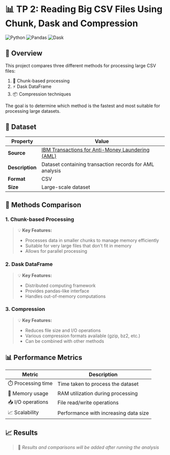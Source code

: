 # 📊 TP 2: Reading Big CSV Files Using Chunk, Dask and Compression

![Python](https://img.shields.io/badge/Python-3.8+-blue.svg)
![Pandas](https://img.shields.io/badge/Pandas-1.3+-green.svg)
![Dask](https://img.shields.io/badge/Dask-2021.11+-orange.svg)

## 📝 Overview

This project compares three different methods for processing large CSV files:

1. 🔄 Chunk-based processing
2. ⚡ Dask DataFrame
3. 📦 Compression techniques

The goal is to determine which method is the fastest and most suitable for processing large datasets.

## 📁 Dataset

| Property        | Value                                                                                                                                          |
| --------------- | ---------------------------------------------------------------------------------------------------------------------------------------------- |
| **Source**      | [IBM Transactions for Anti-Money Laundering (AML)](https://www.kaggle.com/datasets/ealtman2019/ibm-transactions-for-anti-money-laundering-aml) |
| **Description** | Dataset containing transaction records for AML analysis                                                                                        |
| **Format**      | CSV                                                                                                                                            |
| **Size**        | Large-scale dataset                                                                                                                            |

## 🔄 Methods Comparison

### 1. Chunk-based Processing

> 💡 **Key Features:**
>
> - Processes data in smaller chunks to manage memory efficiently
> - Suitable for very large files that don't fit in memory
> - Allows for parallel processing

### 2. Dask DataFrame

> 💡 **Key Features:**
>
> - Distributed computing framework
> - Provides pandas-like interface
> - Handles out-of-memory computations

### 3. Compression

> 💡 **Key Features:**
>
> - Reduces file size and I/O operations
> - Various compression formats available (gzip, bz2, etc.)
> - Can be combined with other methods

## 📊 Performance Metrics

| Metric             | Description                           |
| ------------------ | ------------------------------------- |
| ⏱️ Processing time | Time taken to process the dataset     |
| 💾 Memory usage    | RAM utilization during processing     |
| 📥 I/O operations  | File read/write operations            |
| 📈 Scalability     | Performance with increasing data size |

## 📈 Results

> 🔄 _Results and comparisons will be added after running the analysis_
